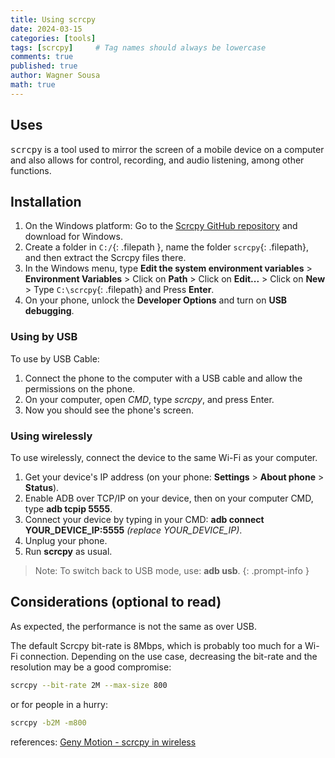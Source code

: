 ```yaml
---
title: Using scrcpy
date: 2024-03-15
categories: [tools]
tags: [scrcpy]     # Tag names should always be lowercase
comments: true
published: true
author: Wagner Sousa
math: true
---
```


## Uses
<kbd>scrcpy</kbd> is a tool used to mirror the screen of a mobile device on a computer and also allows for control, recording, and audio listening, among other functions.

## Installation
1. On the Windows platform: Go to the [Scrcpy GitHub repository](https://github.com/Genymobile/scrcpy) and download for Windows.
2. Create a folder in `C:/`{: .filepath }, name the folder `scrcpy`{: .filepath}, and then extract the Scrcpy files there.
3. In the Windows menu, type **Edit the system environment variables** > **Environment Variables** > Click on **Path** > Click on **Edit...** > Click on **New** > Type `C:\scrcpy`{: .filepath} and Press **Enter**.
4. On your phone, unlock the **Developer Options** and turn on **USB debugging**.

### Using by USB
To use by USB Cable:
1. Connect the phone to the computer with a USB cable and allow the permissions on the phone.
2. On your computer, open *CMD*, type *scrcpy*, and press Enter.
3. Now you should see the phone's screen.

### Using wirelessly
To use wirelessly, connect the device to the same Wi-Fi as your computer.

1. Get your device's IP address (on your phone: **Settings** > **About phone** > **Status**).
2. Enable ADB over TCP/IP on your device, then on your computer CMD, type **adb tcpip 5555**.
3. Connect your device by typing in your CMD: **adb connect YOUR_DEVICE_IP:5555** _(replace YOUR_DEVICE_IP)_.
4. Unplug your phone.
5. Run **scrcpy** as usual.

> Note: To switch back to USB mode, use: **adb usb**.
{: .prompt-info }

## Considerations (optional to read)
As expected, the performance is not the same as over USB.

The default Scrcpy bit-rate is 8Mbps, which is probably too much for a Wi-Fi connection. Depending on the use case, decreasing the bit-rate and the resolution may be a good compromise:

```bash
scrcpy --bit-rate 2M --max-size 800
```

or for people in a hurry:

```bash
scrcpy -b2M -m800
```

references: [Geny Motion - scrcpy in wireless](https://www.genymotion.com/blog/open-source-project-scrcpy-now-works-wirelessly/)
